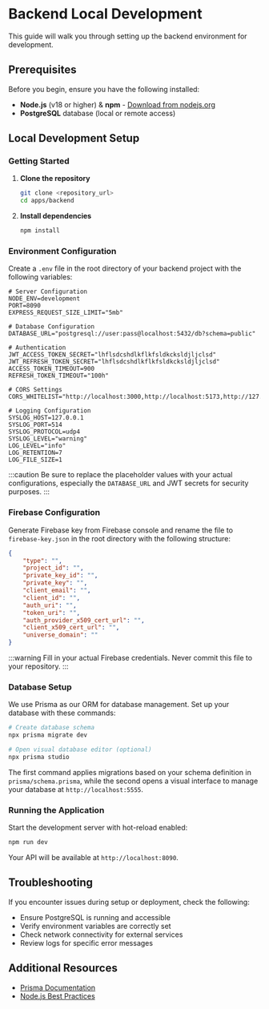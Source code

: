 # Backend Local Development

This guide will walk you through setting up the backend environment for development.

## Prerequisites

Before you begin, ensure you have the following installed:

- **Node.js** (v18 or higher) & **npm** - [Download from nodejs.org](https://nodejs.org/)
- **PostgreSQL** database (local or remote access)

## Local Development Setup

### Getting Started

1. **Clone the repository**

   ```bash
   git clone <repository_url>
   cd apps/backend
   ```

2. **Install dependencies**

   ```bash
   npm install
   ```

### Environment Configuration

Create a `.env` file in the root directory of your backend project with the following variables:

```dotenv
# Server Configuration
NODE_ENV=development
PORT=8090
EXPRESS_REQUEST_SIZE_LIMIT="5mb"

# Database Configuration
DATABASE_URL="postgresql://user:pass@localhost:5432/db?schema=public"

# Authentication
JWT_ACCESS_TOKEN_SECRET="lhflsdcshdlkflkfsldkcksldjljclsd"
JWT_REFRESH_TOKEN_SECRET="lhflsdcshdlkflkfsldkcksldjljclsd"
ACCESS_TOKEN_TIMEOUT=900
REFRESH_TOKEN_TIMEOUT="100h"

# CORS Settings
CORS_WHITELIST="http://localhost:3000,http://localhost:5173,http://127.0.0.1:3000,http://127.0.0.1:3001,http://localhost:3001"

# Logging Configuration
SYSLOG_HOST=127.0.0.1
SYSLOG_PORT=514
SYSLOG_PROTOCOL=udp4
SYSLOG_LEVEL="warning"
LOG_LEVEL="info"
LOG_RETENTION=7
LOG_FILE_SIZE=1
```

:::caution
Be sure to replace the placeholder values with your actual configurations, especially the `DATABASE_URL` and JWT secrets for security purposes.
:::

### Firebase Configuration

Generate Firebase key from Firebase console and rename the file to `firebase-key.json` in the root directory with the following structure:

```json
{
    "type": "",
    "project_id": "",
    "private_key_id": "",
    "private_key": "",
    "client_email": "",
    "client_id": "",
    "auth_uri": "",
    "token_uri": "",
    "auth_provider_x509_cert_url": "",
    "client_x509_cert_url": "",
    "universe_domain": ""
}
```

:::warning
Fill in your actual Firebase credentials. Never commit this file to your repository.
:::

### Database Setup

We use Prisma as our ORM for database management. Set up your database with these commands:

```bash
# Create database schema
npx prisma migrate dev

# Open visual database editor (optional)
npx prisma studio
```

The first command applies migrations based on your schema definition in `prisma/schema.prisma`, while the second opens a visual interface to manage your database at `http://localhost:5555`.

### Running the Application

Start the development server with hot-reload enabled:

```bash
npm run dev
```

Your API will be available at `http://localhost:8090`.

## Troubleshooting

If you encounter issues during setup or deployment, check the following:

- Ensure PostgreSQL is running and accessible
- Verify environment variables are correctly set
- Check network connectivity for external services
- Review logs for specific error messages

## Additional Resources

- [Prisma Documentation](https://www.prisma.io/docs/)
- [Node.js Best Practices](https://github.com/goldbergyoni/nodebestpractices)